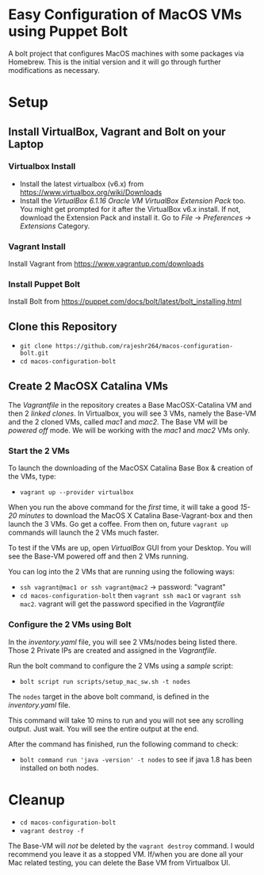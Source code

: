 # Easy Configuration of MacOS VMs using Puppet Bolt
A bolt project that configures MacOS machines with some packages via Homebrew. This is the initial version and it will go through further modifications as necessary.

# Setup
## Install VirtualBox, Vagrant and Bolt on your Laptop
### Virtualbox Install
* Install the latest virtualbox (v6.x) from https://www.virtualbox.org/wiki/Downloads
* Install the _VirtualBox 6.1.16 Oracle VM VirtualBox Extension Pack_ too. You might get prompted for it after the VirtualBox v6.x install. If not, download the Extension Pack and install it. Go to *File* -> *Preferences* -> *Extensions* Category.

### Vagrant Install 
Install Vagrant from https://www.vagrantup.com/downloads

### Install Puppet Bolt
Install Bolt from https://puppet.com/docs/bolt/latest/bolt_installing.html 

## Clone this Repository
* `git clone https://github.com/rajeshr264/macos-configuration-bolt.git` 
* `cd macos-configuration-bolt`

## Create 2 MacOSX Catalina VMs
The _Vagrantfile_ in the repository creates a Base MacOSX-Catalina VM and then 2 _linked clones_. In Virtualbox, you will see 3 VMs, namely the Base-VM and the 2 cloned VMs, called _mac1_ and _mac2_. The Base VM will be _powered off_ mode. We will be working with the _mac1_ and _mac2_ VMs only.

### Start the 2 VMs

To launch the downloading of the MacOSX Catalina Base Box & creation of the VMs, type:
* `vagrant up --provider virtualbox`

When you run the above command for the _first_ time, it will take a good *15-20 minutes* to download the MacOS X Catalina Base-Vagrant-box and then launch the 3 VMs. Go get a coffee. From then on, future `vagrant up` commands will launch the 2 VMs much faster.

To test if the VMs are up, open _VirtualBox_ GUI from your Desktop. You will see the Base-VM powered off and then 2 VMs running.

You can log into the 2 VMs that are running using the following ways:
* `ssh vagrant@mac1 or ssh vagrant@mac2` -> password: "vagrant"
* `cd macos-configuration-bolt` then `vagrant ssh mac1` or `vagrant ssh mac2`. vagrant will get the password specified in the _Vagrantfile_  

### Configure the 2 VMs using Bolt
In the _inventory.yaml_ file, you will see 2 VMs/nodes being listed there. Those 2 Private IPs are created and assigned in the _Vagrantfile_. 

Run the bolt command to configure the 2 VMs using a _sample_ script:
* `bolt script run scripts/setup_mac_sw.sh -t nodes`

The `nodes` target in the above bolt command, is defined in the _inventory.yaml_ file. 

This command will take 10 mins to run and you will not see any scrolling output. Just wait. You will see the entire output at the end.

After the command has finished, run the following command to check:

* `bolt command run 'java -version' -t nodes` to see if java 1.8 has been installed on both nodes.

# Cleanup
* `cd macos-configuration-bolt`
* `vagrant destroy -f`

The Base-VM will _not_ be deleted by the `vagrant destroy` command. I would recommend you leave it as a stopped VM. If/when you are done all your Mac related testing, you can delete the Base VM from Virtualbox UI.







